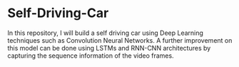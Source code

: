 # Self-Driving-Car

In this repository, I will build a self driving car using Deep Learning techniques such as Convolution Neural Networks. A further improvement on this model can be done using LSTMs and RNN-CNN architectures by capturing the sequence information of the video frames.
